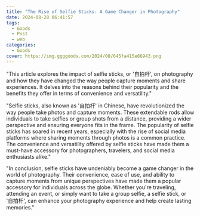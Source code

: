 ```yaml
---
title: "The Rise of Selfie Sticks: A Game Changer in Photography"
date: 2024-08-28 06:41:57
tags:
  - Goods
  - Post
  - web
categories:
  - Goods
cover: https://img.ggggoods.com/2024/08/645fa415e86943.png
---
```


"This article explores the impact of selfie sticks, or '自拍杆', on photography and how they have changed the way people capture moments and share experiences. It delves into the reasons behind their popularity and the benefits they offer in terms of convenience and versatility."

"Selfie sticks, also known as '自拍杆' in Chinese, have revolutionized the way people take photos and capture moments. These extendable rods allow individuals to take selfies or group shots from a distance, providing a wider perspective and ensuring everyone fits in the frame. The popularity of selfie sticks has soared in recent years, especially with the rise of social media platforms where sharing moments through photos is a common practice. The convenience and versatility offered by selfie sticks have made them a must-have accessory for photographers, travelers, and social media enthusiasts alike."

"In conclusion, selfie sticks have undeniably become a game changer in the world of photography. Their convenience, ease of use, and ability to capture moments from unique perspectives have made them a popular accessory for individuals across the globe. Whether you're traveling, attending an event, or simply want to take a group selfie, a selfie stick, or '自拍杆', can enhance your photography experience and help create lasting memories."
